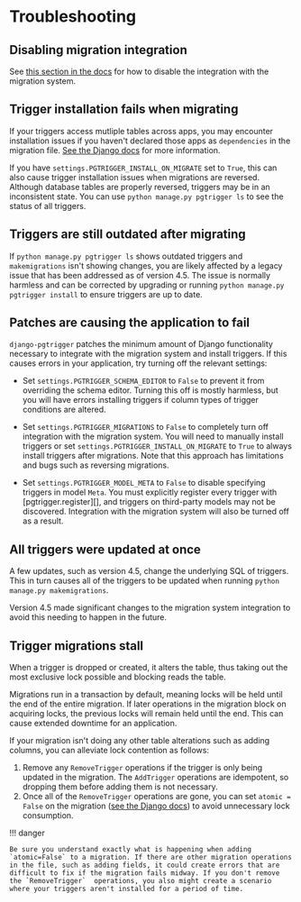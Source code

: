 # Troubleshooting

## Disabling migration integration

See [this section in the docs](advanced_installation.md#turning_off_migrations) for how to disable the integration with the migration system.

## Trigger installation fails when migrating

If your triggers access mutliple tables across apps, you may encounter installation issues if you haven't declared those apps as `dependencies` in the migration file. [See the Django docs](https://docs.djangoproject.com/en/4.1/topics/migrations/#dependencies) for more information.

If you have `settings.PGTRIGGER_INSTALL_ON_MIGRATE` set to `True`, this can also cause trigger installation issues when migrations are reversed. Although database tables are properly reversed, triggers may be in an inconsistent state. You can use `python manage.py pgtrigger ls` to see the status of all triggers.

## Triggers are still outdated after migrating

If `python manage.py pgtrigger ls` shows outdated triggers and `makemigrations` isn't showing changes, you are likely affected by a legacy issue that has been addressed as of version 4.5. The issue is normally harmless and can be corrected by upgrading or running `python manage.py pgtrigger install` to ensure triggers are up to date.

## Patches are causing the application to fail

`django-pgtrigger` patches the minimum amount of Django functionality necessary to integrate with the migration system and install triggers. If this causes errors in your application, try turning off the relevant settings:

* Set `settings.PGTRIGGER_SCHEMA_EDITOR` to `False` to prevent it from overriding the schema editor. Turning this off is mostly harmless, but you will have errors installing triggers if column types of trigger conditions are altered.

* Set `settings.PGTRIGGER_MIGRATIONS` to `False` to completely turn off integration with the migration system. You will need to manually install triggers or set `settings.PGTRIGGER_INSTALL_ON_MIGRATE` to `True` to always install triggers after migrations. Note that this approach has limitations and bugs such as reversing migrations.

* Set `settings.PGTRIGGER_MODEL_META` to `False` to disable specifying triggers in model `Meta`. You must explicitly register every trigger with [pgtrigger.register][], and triggers on third-party models may not be discovered. Integration with the migration system will also be turned off as a result.

## All triggers were updated at once

A few updates, such as version 4.5, change the underlying SQL of triggers. This in turn causes all of the triggers to be updated when running `python manage.py makemigrations`.

Version 4.5 made significant changes to the migration system integration to avoid this needing to happen in the future.

## Trigger migrations stall

When a trigger is dropped or created, it alters the table, thus taking out the most exclusive lock possible and blocking reads the table.

Migrations run in a transaction by default, meaning locks will be held until the end of the entire migration. If later operations in the migration block on acquiring locks, the previous locks will remain held until the end. This can cause extended downtime for an application.

If your migration isn't doing any other table alterations such as adding columns, you can alleviate lock contention as follows:

1. Remove any `RemoveTrigger` operations if the trigger is only being updated in the migration. The `AddTrigger` operations are idempotent, so dropping them before adding them is not necessary.
2. Once all of the `RemoveTrigger` operations are gone, you can set `atomic = False` on the migration ([see the Django docs](https://docs.djangoproject.com/en/4.1/topics/migrations/#transactions)) to avoid unnecessary lock consumption.

!!! danger

    Be sure you understand exactly what is happening when adding `atomic=False` to a migration. If there are other migration operations in the file, such as adding fields, it could create errors that are difficult to fix if the migration fails midway. If you don't remove the `RemoveTrigger`  operations, you also might create a scenario where your triggers aren't installed for a period of time.